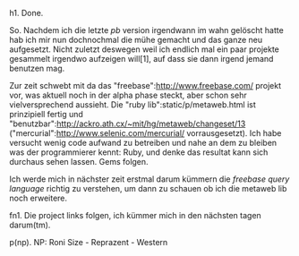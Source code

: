 h1. Done.

So. Nachdem ich die letzte *pb* version irgendwann im wahn gelöscht
hatte hab ich mir nun dochnochmal die mühe gemacht und das ganze neu
aufgesetzt. Nicht zuletzt deswegen weil ich endlich mal ein paar
projekte gesammelt irgendwo aufzeigen will[1], auf dass sie dann
irgend jemand benutzen mag.

Zur zeit schwebt mit da das "freebase":http://www.freebase.com/
projekt vor, was aktuell noch in der alpha phase steckt, aber schon
sehr vielversprechend aussieht. Die "ruby lib":static/p/metaweb.html
ist prinzipiell fertig und
"benutzbar":http://ackro.ath.cx/~mit/hg/metaweb/changeset/13
("mercurial":http://www.selenic.com/mercurial/ vorrausgesetzt). Ich
habe versucht wenig code aufwand zu betreiben und nahe an dem zu
bleiben was der programmierer kennt: Ruby, und denke das resultat kann
sich durchaus sehen lassen. Gems folgen.

Ich werde mich in nächster zeit erstmal darum kümmern die _freebase query language_ richtig zu verstehen, um dann zu schauen ob ich die metaweb lib noch erweitere.

fn1. Die project links folgen, ich kümmer mich in den nächsten tagen darum(tm).

p(np). NP: Roni Size - Reprazent - Western